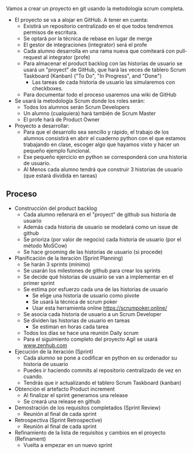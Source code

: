 Vamos a crear un proyecto en git usando la metodología scrum completa.

- El proyecto se va a alojar en GitHub. A tener en cuenta:
    - Existirá un repositorio centralizado en el que todos tendremos permisos de escritura.
    - Se optará por la técnica de rebase en lugar de merge
    - El gestor de integraciones (integrator) será el profe
    - Cada alumno desarrolla en una rama nueva que comiteará con pull-request al integrator (profe)
  - Para almacenar el product backlog con las historias de usuario se usará un "proyect" de GitHub, que hará las veces de tablero Scrum Taskboard (Kanban) ("To Do", "In Progress", and "Done")
    - Las tareas de cada historia de usuario las simularemos con checkboxes.
  - Para documentar todo el proceso usaremos una wiki de GitHub
- Se usará la metodología Scrum donde los roles serán:
  - Todos los alumnos serán Scrum Developers
  - Un alumno (cualquiera) hará también de Scrum Master
  - El profe hará de Product Owner
- Proyecto a desarrollar:
  - Para que el desarrollo sea sencillo y rápido, el trabajo de los alumnos consistirá en abrir el cuaderno python con el que estamos trabajando en clase, escoger algo que hayamos visto y hacer un pequeño ejemplo funcional.
  - Ese pequeño ejercicio en python se corresponderá con una historia de usuario.
  - Al Menos cada alumno tendrá que construir 3 historias de usuario (que estará dividida en tareas)

## Proceso

- Construcción del product backlog
  - Cada alumno rellenará en el "proyect" de github sus historia de usuario
  - Además cada historia de usuario se modelará como un issue de github
  - Se prioriza (por valor de negocio) cada historia de usuario (por el método MoSCow)
  - Se hace grooming de las historias de usuario (si procede)
- Planificación de la iteración (Sprint Planning)
  - Se harán 3 sprints (mínimo)
  - Se usarán los milestones de github para crear los sprints
  - Se decide qué historias de usuario se van a implementar en el primer sprint
  - Se estima por esfuerzo cada una de las historias de usuario
    - Se elige una historia de usuario como pivote
    - Se usará la técnica de scrum poker
    - Usar esta herramienta online https://scrumpoker.online/
  - Se asocia cada historia de usuario a un Scrum Developer
  - Se dividen las historias de usuario en tareas
    - Se estiman en horas cada tarea
  - Todos los días se hace una reunión Daily scrum
  - Para el siguimiento completo del proyecto Agil se usará www.zenhub.com
- Ejecución de la iteración (Sprint)
  - Cada alumno se pone a codificar en python en su ordenador su historia de usuario
  - Puedes ir haciendo commits al repositorio centralizado de vez en cuando.
  - Tendrás que ir actualizando el tablero Scrum Taskboard (kanban)
- Obtención el artefacto Product increment
  - Al finalizar el sprint generamos una release
  - Se creará una release en github
- Demostración de los requisitos completados (Sprint Review)
  - Reunión al final de cada sprint
- Retrospectiva (Sprint Retrospective)
  - Reunión al final de cada sprint
- Refinamiento de la lista de requisitos y cambios en el proyecto (Refinament)
  - Vuelta a empezar en un nuevo sprint
